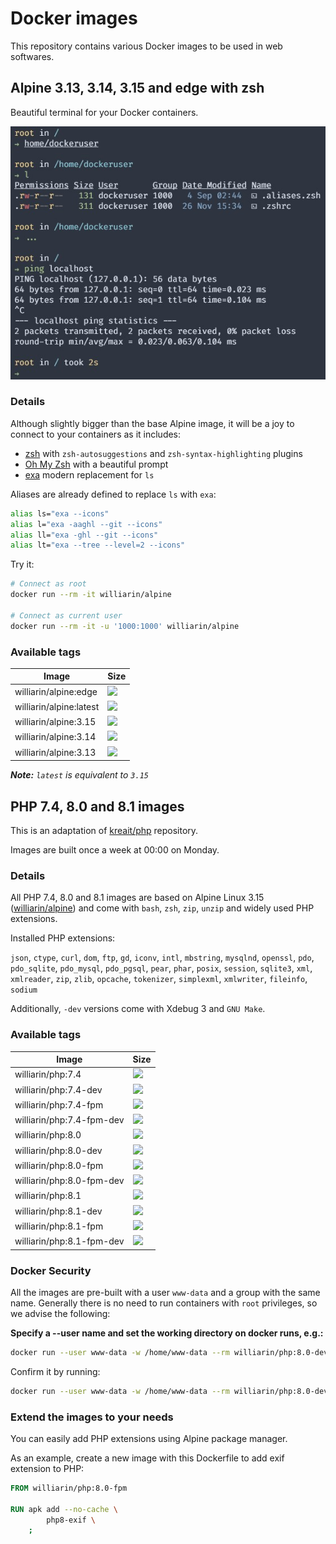 # Docker images

This repository contains various Docker images to be used in web softwares.

## Alpine 3.13, 3.14, 3.15 and edge with zsh

Beautiful terminal for your Docker containers.

![GitHub Logo](/assets/images/exa_demo.jpg)

### Details

Although slightly bigger than the base Alpine image,
it will be a joy to connect to your containers as it includes:

* [zsh](https://www.zsh.org/) with `zsh-autosuggestions` and `zsh-syntax-highlighting` plugins
* [Oh My Zsh](https://github.com/ohmyzsh/ohmyzsh) with a beautiful prompt
* [exa](https://the.exa.website/) modern replacement for `ls`

Aliases are already defined to replace `ls` with `exa`:

```zsh
alias ls="exa --icons"
alias l="exa -aaghl --git --icons"
alias ll="exa -ghl --git --icons"
alias lt="exa --tree --level=2 --icons"
```

Try it:

```bash
# Connect as root
docker run --rm -it williarin/alpine

# Connect as current user
docker run --rm -it -u '1000:1000' williarin/alpine
```

### Available tags

| Image  | Size |
| ------ | ---- |
| williarin/alpine:edge   | [![](https://img.shields.io/docker/image-size/williarin/alpine/edge)](https://hub.docker.com/r/williarin/alpine)   |
| williarin/alpine:latest | [![](https://img.shields.io/docker/image-size/williarin/alpine/latest)](https://hub.docker.com/r/williarin/alpine) |
| williarin/alpine:3.15   | [![](https://img.shields.io/docker/image-size/williarin/alpine/3.15)](https://hub.docker.com/r/williarin/alpine)   |
| williarin/alpine:3.14   | [![](https://img.shields.io/docker/image-size/williarin/alpine/3.14)](https://hub.docker.com/r/williarin/alpine)   |
| williarin/alpine:3.13   | [![](https://img.shields.io/docker/image-size/williarin/alpine/3.13)](https://hub.docker.com/r/williarin/alpine)   |

_**Note:** `latest` is equivalent to `3.15`_

## PHP 7.4, 8.0 and 8.1 images

This is an adaptation of [kreait/php](https://github.com/kreait/docker-images) repository.

Images are built once a week at 00:00 on Monday.

### Details

All PHP 7.4, 8.0 and 8.1 images are based on Alpine Linux 3.15 ([williarin/alpine](#alpine-313-314-315-and-edge-with-zsh)) and come with `bash`, `zsh`, `zip`, `unzip` and widely used PHP extensions.

Installed PHP extensions:

`json`, `ctype`, `curl`, `dom`, `ftp`, `gd`, `iconv`, `intl`, `mbstring`, `mysqlnd`, `openssl`, `pdo`,
`pdo_sqlite`, `pdo_mysql`, `pdo_pgsql`, `pear`, `phar`, `posix`, `session`, `sqlite3`, `xml`,
`xmlreader`, `zip`, `zlib`, `opcache`, `tokenizer`, `simplexml`, `xmlwriter`, `fileinfo`, `sodium`

Additionally, `-dev` versions come with Xdebug 3 and `GNU Make`.

### Available tags

| Image  | Size |
| --- | --- |
| williarin/php:7.4          | [![](https://img.shields.io/docker/image-size/williarin/php/7.4)](https://hub.docker.com/r/williarin/php)         |
| williarin/php:7.4-dev      | [![](https://img.shields.io/docker/image-size/williarin/php/7.4-dev)](https://hub.docker.com/r/williarin/php)     |
| williarin/php:7.4-fpm      | [![](https://img.shields.io/docker/image-size/williarin/php/7.4-fpm)](https://hub.docker.com/r/williarin/php)     |
| williarin/php:7.4-fpm-dev  | [![](https://img.shields.io/docker/image-size/williarin/php/7.4-fpm-dev)](https://hub.docker.com/r/williarin/php) |
| williarin/php:8.0          | [![](https://img.shields.io/docker/image-size/williarin/php/8.0)](https://hub.docker.com/r/williarin/php)         |
| williarin/php:8.0-dev      | [![](https://img.shields.io/docker/image-size/williarin/php/8.0-dev)](https://hub.docker.com/r/williarin/php)     |
| williarin/php:8.0-fpm      | [![](https://img.shields.io/docker/image-size/williarin/php/8.0-fpm)](https://hub.docker.com/r/williarin/php)     |
| williarin/php:8.0-fpm-dev  | [![](https://img.shields.io/docker/image-size/williarin/php/8.0-fpm-dev)](https://hub.docker.com/r/williarin/php) |
| williarin/php:8.1          | [![](https://img.shields.io/docker/image-size/williarin/php/8.1)](https://hub.docker.com/r/williarin/php)         |
| williarin/php:8.1-dev      | [![](https://img.shields.io/docker/image-size/williarin/php/8.1-dev)](https://hub.docker.com/r/williarin/php)     |
| williarin/php:8.1-fpm      | [![](https://img.shields.io/docker/image-size/williarin/php/8.1-fpm)](https://hub.docker.com/r/williarin/php)     |
| williarin/php:8.1-fpm-dev  | [![](https://img.shields.io/docker/image-size/williarin/php/8.1-fpm-dev)](https://hub.docker.com/r/williarin/php) |

### Docker Security

All the images are pre-built with a user `www-data` and a group with the same name. Generally there is no need to run containers with `root` privileges, so we advise the following:

**Specify a --user name and set the working directory on docker runs, e.g.:**

```bash
docker run --user www-data -w /home/www-data --rm williarin/php:8.0-dev bash -c "php -v | grep 'Xdebug'"
```

Confirm it by running:

```bash
docker run --user www-data -w /home/www-data --rm williarin/php:8.0-dev bash -c "id ; env"
```

### Extend the images to your needs

You can easily add PHP extensions using Alpine package manager.

As an example, create a new image with this Dockerfile to add exif extension to PHP:

```dockerfile
FROM williarin/php:8.0-fpm

RUN apk add --no-cache \
        php8-exif \
    ;
```
